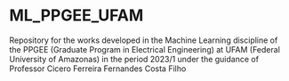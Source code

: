 # ML_PPGEE_UFAM
Repository for the works developed in the Machine Learning discipline of the PPGEE (Graduate Program in Electrical Engineering) at UFAM (Federal University of Amazonas) in the period 2023/1 under the guidance of Professor Cicero Ferreira Fernandes Costa Filho

